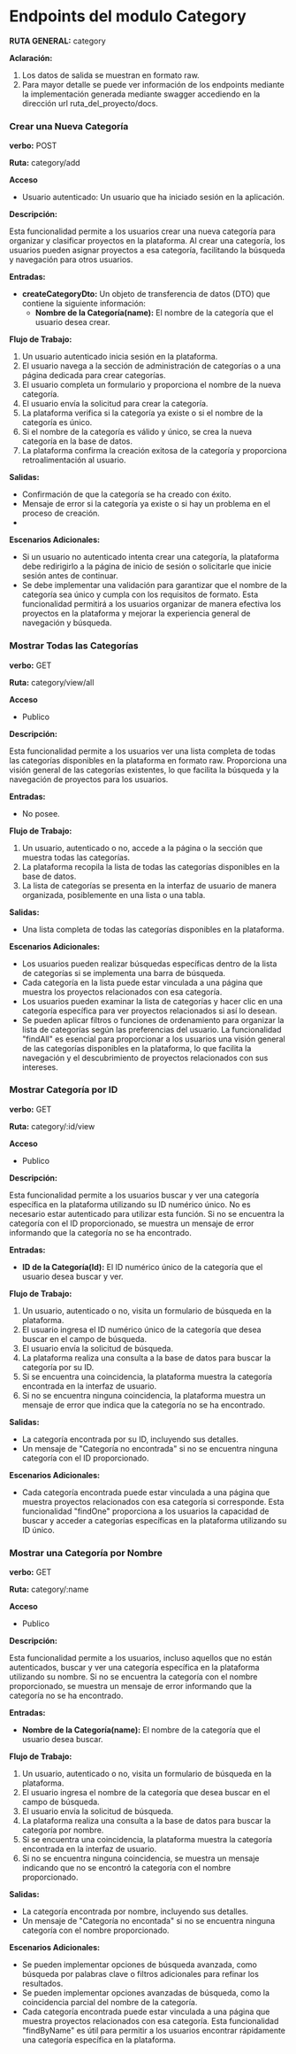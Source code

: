 # Endpoints del modulo Category
**RUTA GENERAL:** category

**Aclaración:** 
1. Los datos de salida se muestran en formato raw.
2. Para mayor detalle se puede ver información de los endpoints mediante la implementación generada mediante swagger accediendo en la dirección url ruta_del_proyecto/docs.

### Crear una Nueva Categoría 
**verbo:** POST

**Ruta:** category/add

**Acceso** 

- Usuario autenticado: Un usuario que ha iniciado sesión en la aplicación.
  
**Descripción:**
  
Esta funcionalidad permite a los usuarios crear una nueva categoría para organizar y clasificar proyectos en la plataforma. Al crear una categoría, los usuarios pueden asignar proyectos a esa categoría, facilitando la búsqueda y navegación para otros usuarios.

**Entradas:**
- **createCategoryDto:** Un objeto de transferencia de datos (DTO) que contiene la siguiente información:
  - **Nombre de la Categoría(name):** El nombre de la categoría que el usuario desea crear.
    
**Flujo de Trabajo:**
1. Un usuario autenticado inicia sesión en la plataforma.
2. El usuario navega a la sección de administración de categorías o a una página dedicada para crear categorías.
3. El usuario completa un formulario y proporciona el nombre de la nueva categoría.
4. El usuario envía la solicitud para crear la categoría.
5. La plataforma verifica si la categoría ya existe o si el nombre de la categoría es único.
6. Si el nombre de la categoría es válido y único, se crea la nueva categoría en la base de datos.
7. La plataforma confirma la creación exitosa de la categoría y proporciona retroalimentación al usuario.
   
**Salidas:**
- Confirmación de que la categoría se ha creado con éxito.
- Mensaje de error si la categoría ya existe o si hay un problema en el proceso de creación.
- 
**Escenarios Adicionales:**
- Si un usuario no autenticado intenta crear una categoría, la plataforma debe redirigirlo a la página de inicio de sesión o solicitarle que inicie sesión antes de continuar.
- Se debe implementar una validación para garantizar que el nombre de la categoría sea único y cumpla con los requisitos de formato.
Esta funcionalidad permitirá a los usuarios organizar de manera efectiva los proyectos en la plataforma y mejorar la experiencia general de navegación y búsqueda.


### Mostrar Todas las Categorías

**verbo:** GET

**Ruta:** category/view/all

**Acceso** 

- Publico
  
**Descripción:**

Esta funcionalidad permite a los usuarios ver una lista completa de todas las categorías disponibles en la plataforma en formato raw. Proporciona una visión general de las categorías existentes, lo que facilita la búsqueda y la navegación de proyectos para los usuarios.

**Entradas:**
- No posee.
  
**Flujo de Trabajo:**

1.  Un usuario, autenticado o no, accede a la página o la sección que muestra todas las categorías.
2. La plataforma recopila la lista de todas las categorías disponibles en la base de datos.
3. La lista de categorías se presenta en la interfaz de usuario de manera organizada, posiblemente en una lista o una tabla.
   
**Salidas:**

- Una lista completa de todas las categorías disponibles en la plataforma.

**Escenarios Adicionales:**
  
- Los usuarios pueden realizar búsquedas específicas dentro de la lista de categorías si se implementa una barra de búsqueda.
- Cada categoría en la lista puede estar vinculada a una página que muestra los proyectos relacionados con esa categoría.
- Los usuarios pueden examinar la lista de categorías y hacer clic en una categoría específica para ver proyectos relacionados si así lo desean.
- Se pueden aplicar filtros o funciones de ordenamiento para organizar la lista de categorías según las preferencias del usuario.
La funcionalidad "findAll" es esencial para proporcionar a los usuarios una visión general de las categorías disponibles en la plataforma, lo que facilita la navegación y el descubrimiento de proyectos relacionados con sus intereses.

### Mostrar Categoría por ID 

**verbo:** GET

**Ruta:** category/:id/view

**Acceso** 

- Publico

**Descripción:**

Esta funcionalidad permite a los usuarios buscar y ver una categoría específica en la plataforma utilizando su ID numérico único. No es necesario estar autenticado para utilizar esta función. Si no se encuentra la categoría con el ID proporcionado, se muestra un mensaje de error informando que la categoría no se ha encontrado.

**Entradas:**

- **ID de la Categoría(Id):** El ID numérico único de la categoría que el usuario desea buscar y ver.

**Flujo de Trabajo:**

1. Un usuario, autenticado o no, visita un formulario de búsqueda en la plataforma.
2. El usuario ingresa el ID numérico único de la categoría que desea buscar en el campo de búsqueda.
3. El usuario envía la solicitud de búsqueda.
4. La plataforma realiza una consulta a la base de datos para buscar la categoría por su ID.
5. Si se encuentra una coincidencia, la plataforma muestra la categoría encontrada en la interfaz de usuario.
6. Si no se encuentra ninguna coincidencia, la plataforma muestra un mensaje de error que indica que la categoría no se ha encontrado.

**Salidas:**

- La categoría encontrada por su ID, incluyendo sus detalles.
- Un mensaje de "Categoría no encontrada" si no se encuentra ninguna categoría con el ID proporcionado.

**Escenarios Adicionales:**

- Cada categoría encontrada puede estar vinculada a una página que muestra proyectos relacionados con esa categoría si corresponde.
Esta funcionalidad "findOne" proporciona a los usuarios la capacidad de buscar y acceder a categorías específicas en la plataforma utilizando su ID único.


### Mostrar una Categoría por Nombre

**verbo:** GET

**Ruta:** category/:name

**Acceso** 

- Publico

**Descripción:**

Esta funcionalidad permite a los usuarios, incluso aquellos que no están autenticados, buscar y ver una categoría específica en la plataforma utilizando su nombre. Si no se encuentra la categoría con el nombre proporcionado, se muestra un mensaje de error informando que la categoría no se ha encontrado.

**Entradas:**

- **Nombre de la Categoría(name):** El nombre de la categoría que el usuario desea buscar.

**Flujo de Trabajo:**

1. Un usuario, autenticado o no, visita un formulario de búsqueda en la plataforma.
2. El usuario ingresa el nombre de la categoría que desea buscar en el campo de búsqueda.
3. El usuario envía la solicitud de búsqueda.
4. La plataforma realiza una consulta a la base de datos para buscar la categoría por nombre.
5. Si se encuentra una coincidencia, la plataforma muestra la categoría encontrada en la interfaz de usuario.
6. Si no se encuentra ninguna coincidencia, se muestra un mensaje indicando que no se encontró la categoría con el nombre proporcionado.

**Salidas:**

- La categoría encontrada por nombre, incluyendo sus detalles.
- Un mensaje de "Categoría no encontada" si no se encuentra ninguna categoría con el nombre proporcionado.

**Escenarios Adicionales:**

- Se pueden implementar opciones de búsqueda avanzada, como búsqueda por palabras clave o filtros adicionales para refinar los resultados.
- Se pueden implementar opciones avanzadas de búsqueda, como la coincidencia parcial del nombre de la categoría.
- Cada categoría encontrada puede estar vinculada a una página que muestra proyectos relacionados con esa categoría.
Esta funcionalidad "findByName" es útil para permitir a los usuarios encontrar rápidamente una categoría específica en la plataforma.
